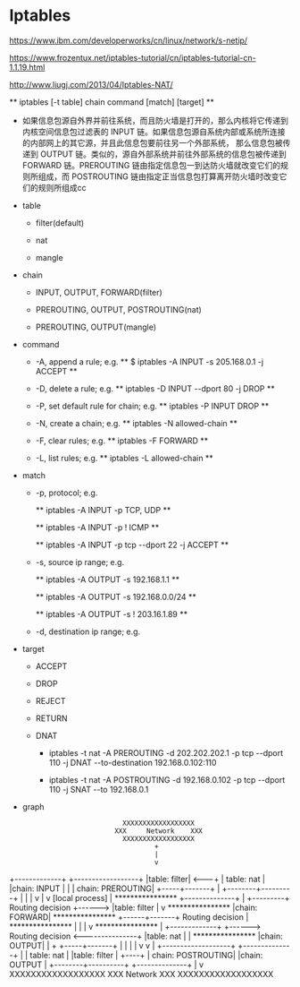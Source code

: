 Iptables
==========
https://www.ibm.com/developerworks/cn/linux/network/s-netip/

https://www.frozentux.net/iptables-tutorial/cn/iptables-tutorial-cn-1.1.19.html

http://www.liugj.com/2013/04/Iptables-NAT/


** iptables [-t table] chain command [match] [target] **

- 如果信息包源自外界并前往系统，而且防火墙是打开的，那么内核将它传递到内核空间信息包过滤表的 INPUT 链。如果信息包源自系统内部或系统所连接的内部网上的其它源，并且此信息包要前往另一个外部系统， 那么信息包被传递到 OUTPUT 链。类似的，源自外部系统并前往外部系统的信息包被传递到 FORWARD 链。PREROUTING 链由指定信息包一到达防火墙就改变它们的规则所组成，而 POSTROUTING 链由指定正当信息包打算离开防火墙时改变它们的规则所组成cc



- table 
	
	* filter(default)
	
	* nat
	
	* mangle
	
- chain

	
	* INPUT, OUTPUT, FORWARD(filter)
	
	* PREROUTING, OUTPUT, POSTROUTING(nat)
	
	* PREROUTING, OUTPUT(mangle)
	
- command
	
	* -A, append a rule; e.g. ** $ iptables -A INPUT -s 205.168.0.1 -j ACCEPT **
	
	* -D, delete a rule; e.g. ** iptables -D INPUT --dport 80 -j DROP **
	
	* -P, set default rule for chain; e.g. ** iptables -P INPUT DROP **
	
	* -N, create a chain; e.g. ** iptables -N allowed-chain **
	
	* -F, clear rules; e.g. ** iptables -F FORWARD **
	
	* -L, list rules; e.g. ** iptables -L allowed-chain **
	
- match

	* -p, protocol; e.g. 
		
		** iptables -A INPUT -p TCP, UDP **
		
		** iptables -A INPUT -p ! ICMP **

		** iptables -A INPUT -p tcp --dport 22 -j ACCEPT  **
		
	* -s, source ip range; e.g.
		
		** iptables -A OUTPUT -s 192.168.1.1 **
		
		** iptables -A OUTPUT -s 192.168.0.0/24 **

		** iptables -A OUTPUT -s ! 203.16.1.89 **
		
	* -d, destination ip range; e.g.
	
- target

	* ACCEPT
	
	* DROP
	
	* REJECT
	
	* RETURN
	
	* DNAT
		
		* iptables -t nat -A PREROUTING -d 202.202.202.1 -p tcp --dport 110 -j DNAT --to-destination 192.168.0.102:110  

		* iptables -t nat -A POSTROUTING -d 192.168.0.102 -p tcp --dport 110 -j SNAT --to 192.168.0.1  
	
- graph

                               XXXXXXXXXXXXXXXXXX
                             XXX     Network    XXX
                               XXXXXXXXXXXXXXXXXX
                                       +
                                       |
                                       v
 +-------------+              +------------------+
 |table: filter| <---+        | table: nat       |
 |chain: INPUT |     |        | chain: PREROUTING|
 +-----+-------+     |        +--------+---------+
       |             |                 |
       v             |                 v
 [local process]     |           ****************          +--------------+
       |             +---------+ Routing decision +------> |table: filter |
       v                         ****************          |chain: FORWARD|
****************                                           +------+-------+
Routing decision                                                  |
****************                                                  |
       |                                                          |
       v                        ****************                  |
+-------------+       +------>  Routing decision  <---------------+
|table: nat   |       |         ****************
|chain: OUTPUT|       |               +
+-----+-------+       |               |
      |               |               v
      v               |      +-------------------+
+--------------+      |      | table: nat        |
|table: filter | +----+      | chain: POSTROUTING|
|chain: OUTPUT |             +--------+----------+
+--------------+                      |
                                      v
                               XXXXXXXXXXXXXXXXXX
                             XXX    Network     XXX
                               XXXXXXXXXXXXXXXXXX


	
	
